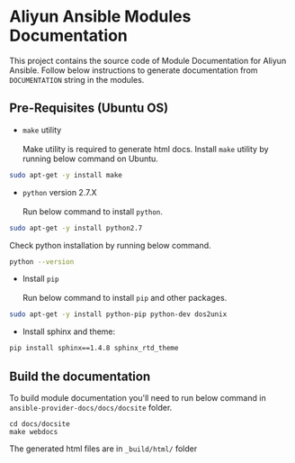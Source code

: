 Aliyun Ansible Modules Documentation
=============================================

This project contains the source code of Module Documentation for Aliyun Ansible. 
Follow below instructions to generate documentation from `DOCUMENTATION` string in the modules.


## Pre-Requisites (Ubuntu OS)

* `make` utility <br/><br/>
 Make utility is required to generate html docs. Install `make` utility by running below command on Ubuntu.
```sh
sudo apt-get -y install make 
```
* `python` version 2.7.X<br/><br/>
 Run below command to install `python`.
```sh
sudo apt-get -y install python2.7
```
Check python installation by running below command.
```sh
python --version
```
* Install `pip`<br/><br/>
 Run below command to install `pip` and other packages.
```sh
sudo apt-get -y install python-pip python-dev dos2unix
```

* Install sphinx and theme: 

```sh
pip install sphinx==1.4.8 sphinx_rtd_theme
```

## Build the documentation
To build module documentation you'll need to run below command in `ansible-provider-docs/docs/docsite` folder.

```
cd docs/docsite
make webdocs 
```
The generated html files are in `_build/html/` folder

